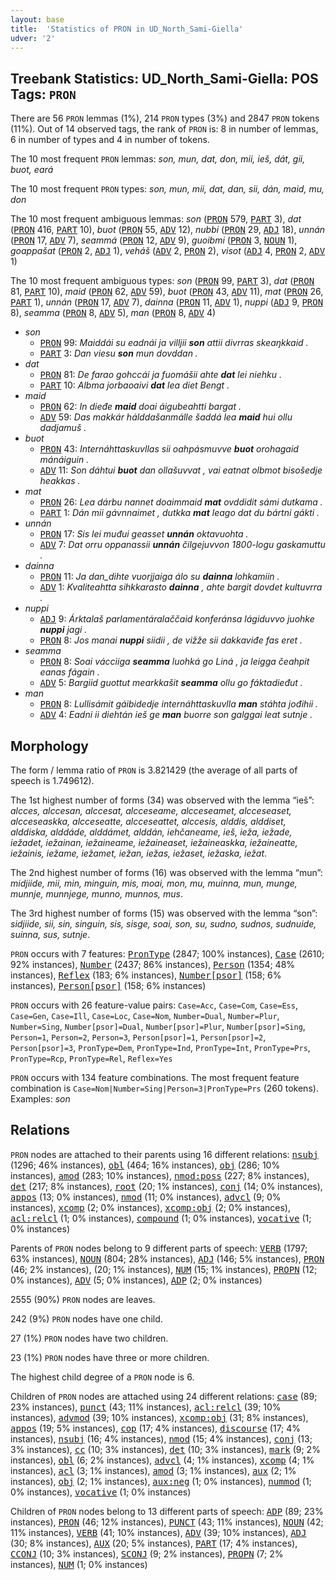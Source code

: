 ```yaml
---
layout: base
title:  'Statistics of PRON in UD_North_Sami-Giella'
udver: '2'
---
```


## Treebank Statistics: UD_North_Sami-Giella: POS Tags: `PRON`

There are 56 `PRON` lemmas (1%), 214 `PRON` types (3%) and 2847 `PRON` tokens (11%).
Out of 14 observed tags, the rank of `PRON` is: 8 in number of lemmas, 6 in number of types and 4 in number of tokens.

The 10 most frequent `PRON` lemmas: <em>son, mun, dat, don, mii, ieš, dát, gii, buot, eará</em>

The 10 most frequent `PRON` types:  <em>son, mun, mii, dat, dan, sii, dán, maid, mu, don</em>

The 10 most frequent ambiguous lemmas: <em>son</em> (<tt><a href="sme_giella-pos-PRON.html">PRON</a></tt> 579, <tt><a href="sme_giella-pos-PART.html">PART</a></tt> 3), <em>dat</em> (<tt><a href="sme_giella-pos-PRON.html">PRON</a></tt> 416, <tt><a href="sme_giella-pos-PART.html">PART</a></tt> 10), <em>buot</em> (<tt><a href="sme_giella-pos-PRON.html">PRON</a></tt> 55, <tt><a href="sme_giella-pos-ADV.html">ADV</a></tt> 12), <em>nubbi</em> (<tt><a href="sme_giella-pos-PRON.html">PRON</a></tt> 29, <tt><a href="sme_giella-pos-ADJ.html">ADJ</a></tt> 18), <em>unnán</em> (<tt><a href="sme_giella-pos-PRON.html">PRON</a></tt> 17, <tt><a href="sme_giella-pos-ADV.html">ADV</a></tt> 7), <em>seammá</em> (<tt><a href="sme_giella-pos-PRON.html">PRON</a></tt> 12, <tt><a href="sme_giella-pos-ADV.html">ADV</a></tt> 9), <em>guoibmi</em> (<tt><a href="sme_giella-pos-PRON.html">PRON</a></tt> 3, <tt><a href="sme_giella-pos-NOUN.html">NOUN</a></tt> 1), <em>goappašat</em> (<tt><a href="sme_giella-pos-PRON.html">PRON</a></tt> 2, <tt><a href="sme_giella-pos-ADJ.html">ADJ</a></tt> 1), <em>veháš</em> (<tt><a href="sme_giella-pos-ADV.html">ADV</a></tt> 2, <tt><a href="sme_giella-pos-PRON.html">PRON</a></tt> 2), <em>visot</em> (<tt><a href="sme_giella-pos-ADJ.html">ADJ</a></tt> 4, <tt><a href="sme_giella-pos-PRON.html">PRON</a></tt> 2, <tt><a href="sme_giella-pos-ADV.html">ADV</a></tt> 1)

The 10 most frequent ambiguous types:  <em>son</em> (<tt><a href="sme_giella-pos-PRON.html">PRON</a></tt> 99, <tt><a href="sme_giella-pos-PART.html">PART</a></tt> 3), <em>dat</em> (<tt><a href="sme_giella-pos-PRON.html">PRON</a></tt> 81, <tt><a href="sme_giella-pos-PART.html">PART</a></tt> 10), <em>maid</em> (<tt><a href="sme_giella-pos-PRON.html">PRON</a></tt> 62, <tt><a href="sme_giella-pos-ADV.html">ADV</a></tt> 59), <em>buot</em> (<tt><a href="sme_giella-pos-PRON.html">PRON</a></tt> 43, <tt><a href="sme_giella-pos-ADV.html">ADV</a></tt> 11), <em>mat</em> (<tt><a href="sme_giella-pos-PRON.html">PRON</a></tt> 26, <tt><a href="sme_giella-pos-PART.html">PART</a></tt> 1), <em>unnán</em> (<tt><a href="sme_giella-pos-PRON.html">PRON</a></tt> 17, <tt><a href="sme_giella-pos-ADV.html">ADV</a></tt> 7), <em>dainna</em> (<tt><a href="sme_giella-pos-PRON.html">PRON</a></tt> 11, <tt><a href="sme_giella-pos-ADV.html">ADV</a></tt> 1), <em>nuppi</em> (<tt><a href="sme_giella-pos-ADJ.html">ADJ</a></tt> 9, <tt><a href="sme_giella-pos-PRON.html">PRON</a></tt> 8), <em>seamma</em> (<tt><a href="sme_giella-pos-PRON.html">PRON</a></tt> 8, <tt><a href="sme_giella-pos-ADV.html">ADV</a></tt> 5), <em>man</em> (<tt><a href="sme_giella-pos-PRON.html">PRON</a></tt> 8, <tt><a href="sme_giella-pos-ADV.html">ADV</a></tt> 4)


* <em>son</em>
  * <tt><a href="sme_giella-pos-PRON.html">PRON</a></tt> 99: <em>Maiddái su eadnái ja villjii <b>son</b> attii divrras skeaŋkkaid .</em>
  * <tt><a href="sme_giella-pos-PART.html">PART</a></tt> 3: <em>Dan viesu <b>son</b> mun dovddan .</em>
* <em>dat</em>
  * <tt><a href="sme_giella-pos-PRON.html">PRON</a></tt> 81: <em>De farao gohccái ja fuomášii ahte <b>dat</b> lei niehku .</em>
  * <tt><a href="sme_giella-pos-PART.html">PART</a></tt> 10: <em>Albma jorbaoaivi <b>dat</b> lea diet Bengt .</em>
* <em>maid</em>
  * <tt><a href="sme_giella-pos-PRON.html">PRON</a></tt> 62: <em>In dieđe <b>maid</b> doai áigubeahtti bargat .</em>
  * <tt><a href="sme_giella-pos-ADV.html">ADV</a></tt> 59: <em>Das makkár hálddašanmálle šaddá lea <b>maid</b> hui ollu dadjamuš .</em>
* <em>buot</em>
  * <tt><a href="sme_giella-pos-PRON.html">PRON</a></tt> 43: <em>Internáhttaskuvllas sii oahpásmuvve <b>buot</b> orohagaid mánáiguin .</em>
  * <tt><a href="sme_giella-pos-ADV.html">ADV</a></tt> 11: <em>Son dáhtui <b>buot</b> dan ollašuvvat , vai eatnat olbmot bisošedje heakkas .</em>
* <em>mat</em>
  * <tt><a href="sme_giella-pos-PRON.html">PRON</a></tt> 26: <em>Lea dárbu nannet doaimmaid <b>mat</b> ovddidit sámi dutkama .</em>
  * <tt><a href="sme_giella-pos-PART.html">PART</a></tt> 1: <em>Dán mii gávnnaimet , dutkka <b>mat</b> leago dat du bártni gákti .</em>
* <em>unnán</em>
  * <tt><a href="sme_giella-pos-PRON.html">PRON</a></tt> 17: <em>Sis lei muđui geasset <b>unnán</b> oktavuohta .</em>
  * <tt><a href="sme_giella-pos-ADV.html">ADV</a></tt> 7: <em>Dat orru oppanassii <b>unnán</b> čilgejuvvon 1800-logu gaskamuttu .</em>
* <em>dainna</em>
  * <tt><a href="sme_giella-pos-PRON.html">PRON</a></tt> 11: <em>Ja dan_dihte vuorjjaiga álo su <b>dainna</b> lohkamiin .</em>
  * <tt><a href="sme_giella-pos-ADV.html">ADV</a></tt> 1: <em>Kvaliteahtta sihkkarasto <b>dainna</b> , ahte bargit dovdet kultuvrra .</em>
* <em>nuppi</em>
  * <tt><a href="sme_giella-pos-ADJ.html">ADJ</a></tt> 9: <em>Árktalaš parlamentáralaččaid konferánsa lágiduvvo juohke <b>nuppi</b> jagi .</em>
  * <tt><a href="sme_giella-pos-PRON.html">PRON</a></tt> 8: <em>Jos manai <b>nuppi</b> siidii , de vižže sii dakkaviđe fas eret .</em>
* <em>seamma</em>
  * <tt><a href="sme_giella-pos-PRON.html">PRON</a></tt> 8: <em>Soai vácciiga <b>seamma</b> luohká go Liná , ja leigga čeahpit eanas fágain .</em>
  * <tt><a href="sme_giella-pos-ADV.html">ADV</a></tt> 5: <em>Bargiid guottut mearkkašit <b>seamma</b> ollu go fáktadieđut .</em>
* <em>man</em>
  * <tt><a href="sme_giella-pos-PRON.html">PRON</a></tt> 8: <em>Lullisámit gáibidedje internáhttaskuvlla <b>man</b> stáhta jođihii .</em>
  * <tt><a href="sme_giella-pos-ADV.html">ADV</a></tt> 4: <em>Eadni ii diehtán ieš ge <b>man</b> buorre son galggai leat sutnje .</em>

## Morphology

The form / lemma ratio of `PRON` is 3.821429 (the average of all parts of speech is 1.749612).

The 1st highest number of forms (34) was observed with the lemma “ieš”: <em>alcces, alccesan, alccesat, alcceseame, alcceseamet, alcceseaset, alcceseaskka, alcceseatte, alcceseattet, alccesis, alddis, alddiset, alddiska, alddáde, alddámet, alddán, iehčaneame, ieš, ieža, iežade, iežadet, iežainan, iežaineame, iežaineaset, iežaineaskka, iežaineatte, iežainis, iežame, iežamet, iežan, iežas, iežaset, iežaska, iežat</em>.

The 2nd highest number of forms (16) was observed with the lemma “mun”: <em>midjiide, mii, min, minguin, mis, moai, mon, mu, muinna, mun, munge, munnje, munnjege, munno, munnos, mus</em>.

The 3rd highest number of forms (15) was observed with the lemma “son”: <em>sidjiide, sii, sin, singuin, sis, sisge, soai, son, su, sudno, sudnos, sudnuide, suinna, sus, sutnje</em>.

`PRON` occurs with 7 features: <tt><a href="sme_giella-feat-PronType.html">PronType</a></tt> (2847; 100% instances), <tt><a href="sme_giella-feat-Case.html">Case</a></tt> (2610; 92% instances), <tt><a href="sme_giella-feat-Number.html">Number</a></tt> (2437; 86% instances), <tt><a href="sme_giella-feat-Person.html">Person</a></tt> (1354; 48% instances), <tt><a href="sme_giella-feat-Reflex.html">Reflex</a></tt> (183; 6% instances), <tt><a href="sme_giella-feat-Number-psor.html">Number[psor]</a></tt> (158; 6% instances), <tt><a href="sme_giella-feat-Person-psor.html">Person[psor]</a></tt> (158; 6% instances)

`PRON` occurs with 26 feature-value pairs: `Case=Acc`, `Case=Com`, `Case=Ess`, `Case=Gen`, `Case=Ill`, `Case=Loc`, `Case=Nom`, `Number=Dual`, `Number=Plur`, `Number=Sing`, `Number[psor]=Dual`, `Number[psor]=Plur`, `Number[psor]=Sing`, `Person=1`, `Person=2`, `Person=3`, `Person[psor]=1`, `Person[psor]=2`, `Person[psor]=3`, `PronType=Dem`, `PronType=Ind`, `PronType=Int`, `PronType=Prs`, `PronType=Rcp`, `PronType=Rel`, `Reflex=Yes`

`PRON` occurs with 134 feature combinations.
The most frequent feature combination is `Case=Nom|Number=Sing|Person=3|PronType=Prs` (260 tokens).
Examples: <em>son</em>


## Relations

`PRON` nodes are attached to their parents using 16 different relations: <tt><a href="sme_giella-dep-nsubj.html">nsubj</a></tt> (1296; 46% instances), <tt><a href="sme_giella-dep-obl.html">obl</a></tt> (464; 16% instances), <tt><a href="sme_giella-dep-obj.html">obj</a></tt> (286; 10% instances), <tt><a href="sme_giella-dep-amod.html">amod</a></tt> (283; 10% instances), <tt><a href="sme_giella-dep-nmod-poss.html">nmod:poss</a></tt> (227; 8% instances), <tt><a href="sme_giella-dep-det.html">det</a></tt> (217; 8% instances), <tt><a href="sme_giella-dep-root.html">root</a></tt> (20; 1% instances), <tt><a href="sme_giella-dep-conj.html">conj</a></tt> (14; 0% instances), <tt><a href="sme_giella-dep-appos.html">appos</a></tt> (13; 0% instances), <tt><a href="sme_giella-dep-nmod.html">nmod</a></tt> (11; 0% instances), <tt><a href="sme_giella-dep-advcl.html">advcl</a></tt> (9; 0% instances), <tt><a href="sme_giella-dep-xcomp.html">xcomp</a></tt> (2; 0% instances), <tt><a href="sme_giella-dep-xcomp-obj.html">xcomp:obj</a></tt> (2; 0% instances), <tt><a href="sme_giella-dep-acl-relcl.html">acl:relcl</a></tt> (1; 0% instances), <tt><a href="sme_giella-dep-compound.html">compound</a></tt> (1; 0% instances), <tt><a href="sme_giella-dep-vocative.html">vocative</a></tt> (1; 0% instances)

Parents of `PRON` nodes belong to 9 different parts of speech: <tt><a href="sme_giella-pos-VERB.html">VERB</a></tt> (1797; 63% instances), <tt><a href="sme_giella-pos-NOUN.html">NOUN</a></tt> (804; 28% instances), <tt><a href="sme_giella-pos-ADJ.html">ADJ</a></tt> (146; 5% instances), <tt><a href="sme_giella-pos-PRON.html">PRON</a></tt> (46; 2% instances),  (20; 1% instances), <tt><a href="sme_giella-pos-NUM.html">NUM</a></tt> (15; 1% instances), <tt><a href="sme_giella-pos-PROPN.html">PROPN</a></tt> (12; 0% instances), <tt><a href="sme_giella-pos-ADV.html">ADV</a></tt> (5; 0% instances), <tt><a href="sme_giella-pos-ADP.html">ADP</a></tt> (2; 0% instances)

2555 (90%) `PRON` nodes are leaves.

242 (9%) `PRON` nodes have one child.

27 (1%) `PRON` nodes have two children.

23 (1%) `PRON` nodes have three or more children.

The highest child degree of a `PRON` node is 6.

Children of `PRON` nodes are attached using 24 different relations: <tt><a href="sme_giella-dep-case.html">case</a></tt> (89; 23% instances), <tt><a href="sme_giella-dep-punct.html">punct</a></tt> (43; 11% instances), <tt><a href="sme_giella-dep-acl-relcl.html">acl:relcl</a></tt> (39; 10% instances), <tt><a href="sme_giella-dep-advmod.html">advmod</a></tt> (39; 10% instances), <tt><a href="sme_giella-dep-xcomp-obj.html">xcomp:obj</a></tt> (31; 8% instances), <tt><a href="sme_giella-dep-appos.html">appos</a></tt> (19; 5% instances), <tt><a href="sme_giella-dep-cop.html">cop</a></tt> (17; 4% instances), <tt><a href="sme_giella-dep-discourse.html">discourse</a></tt> (17; 4% instances), <tt><a href="sme_giella-dep-nsubj.html">nsubj</a></tt> (16; 4% instances), <tt><a href="sme_giella-dep-nmod.html">nmod</a></tt> (15; 4% instances), <tt><a href="sme_giella-dep-conj.html">conj</a></tt> (13; 3% instances), <tt><a href="sme_giella-dep-cc.html">cc</a></tt> (10; 3% instances), <tt><a href="sme_giella-dep-det.html">det</a></tt> (10; 3% instances), <tt><a href="sme_giella-dep-mark.html">mark</a></tt> (9; 2% instances), <tt><a href="sme_giella-dep-obl.html">obl</a></tt> (6; 2% instances), <tt><a href="sme_giella-dep-advcl.html">advcl</a></tt> (4; 1% instances), <tt><a href="sme_giella-dep-xcomp.html">xcomp</a></tt> (4; 1% instances), <tt><a href="sme_giella-dep-acl.html">acl</a></tt> (3; 1% instances), <tt><a href="sme_giella-dep-amod.html">amod</a></tt> (3; 1% instances), <tt><a href="sme_giella-dep-aux.html">aux</a></tt> (2; 1% instances), <tt><a href="sme_giella-dep-obj.html">obj</a></tt> (2; 1% instances), <tt><a href="sme_giella-dep-aux-neg.html">aux:neg</a></tt> (1; 0% instances), <tt><a href="sme_giella-dep-nummod.html">nummod</a></tt> (1; 0% instances), <tt><a href="sme_giella-dep-vocative.html">vocative</a></tt> (1; 0% instances)

Children of `PRON` nodes belong to 13 different parts of speech: <tt><a href="sme_giella-pos-ADP.html">ADP</a></tt> (89; 23% instances), <tt><a href="sme_giella-pos-PRON.html">PRON</a></tt> (46; 12% instances), <tt><a href="sme_giella-pos-PUNCT.html">PUNCT</a></tt> (43; 11% instances), <tt><a href="sme_giella-pos-NOUN.html">NOUN</a></tt> (42; 11% instances), <tt><a href="sme_giella-pos-VERB.html">VERB</a></tt> (41; 10% instances), <tt><a href="sme_giella-pos-ADV.html">ADV</a></tt> (39; 10% instances), <tt><a href="sme_giella-pos-ADJ.html">ADJ</a></tt> (30; 8% instances), <tt><a href="sme_giella-pos-AUX.html">AUX</a></tt> (20; 5% instances), <tt><a href="sme_giella-pos-PART.html">PART</a></tt> (17; 4% instances), <tt><a href="sme_giella-pos-CCONJ.html">CCONJ</a></tt> (10; 3% instances), <tt><a href="sme_giella-pos-SCONJ.html">SCONJ</a></tt> (9; 2% instances), <tt><a href="sme_giella-pos-PROPN.html">PROPN</a></tt> (7; 2% instances), <tt><a href="sme_giella-pos-NUM.html">NUM</a></tt> (1; 0% instances)

